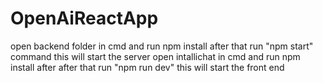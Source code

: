 # OpenAiReactApp
open backend folder in cmd and run npm install after that run "npm start" command this will start the server
open intallichat  in cmd and run npm install after after that run "npm run dev" this will start the front end
